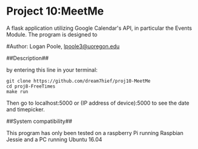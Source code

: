 # Project 10:MeetMe
A flask application utilizing Google Calendar's API, in particular the Events Module. The program is designed to 

#Author: Logan Poole, lpoole3@uoregon.edu

##Description##

by entering this line in your terminal: <br/>
```
git clone https://github.com/dream7hief/proj10-MeetMe
cd proj8-FreeTimes
make run
```

Then go to localhost:5000 or (IP address of device):5000 to see the date and
timepicker.

##System compatibility##

This program has only been tested on a raspberry Pi running Raspbian Jessie and a PC running Ubuntu 16.04 